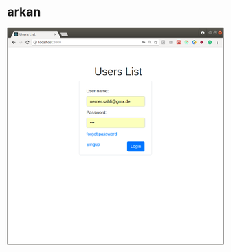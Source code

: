 # arkan

![Login](https://github.com/NemerSahli/users_list/blob/master/public/images/users-list-login.png)
